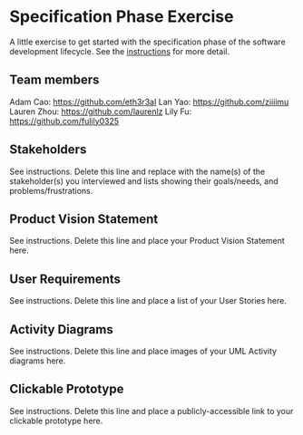 # Specification Phase Exercise

A little exercise to get started with the specification phase of the software development lifecycle. See the [instructions](instructions.md) for more detail.

## Team members

Adam Cao: https://github.com/eth3r3aI
Lan Yao: https://github.com/ziiiimu
Lauren Zhou: https://github.com/laurenlz
Lily Fu: https://github.com/fulily0325

## Stakeholders

See instructions. Delete this line and replace with the name(s) of the stakeholder(s) you interviewed and lists showing their goals/needs, and problems/frustrations.

## Product Vision Statement

See instructions. Delete this line and place your Product Vision Statement here.

## User Requirements

See instructions. Delete this line and place a list of your User Stories here.

## Activity Diagrams

See instructions. Delete this line and place images of your UML Activity diagrams here.

## Clickable Prototype

See instructions. Delete this line and place a publicly-accessible link to your clickable prototype here.
